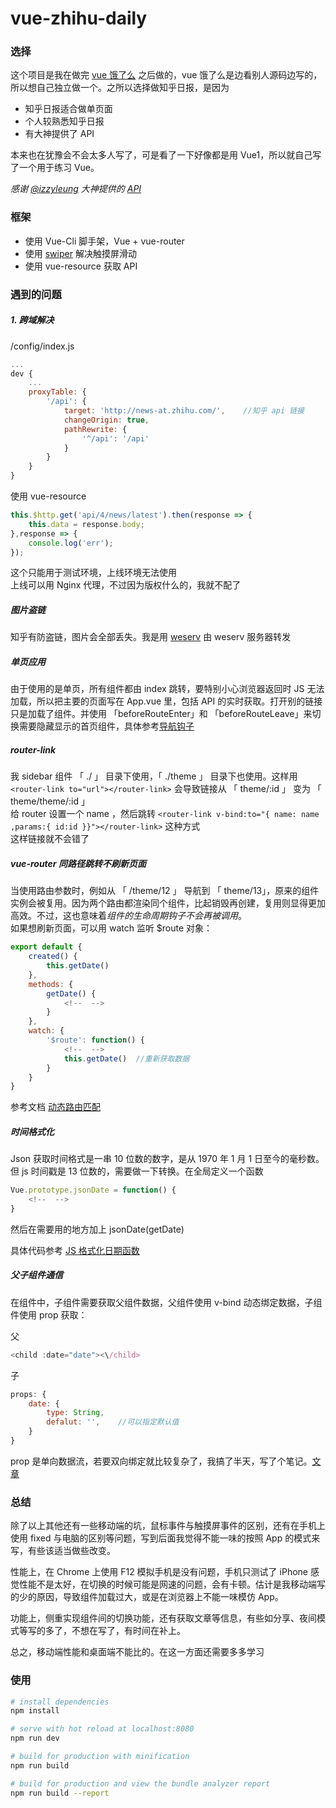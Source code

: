 # vue-zhihu-daily

### 选择   

这个项目是我在做完 [vue 饿了么](https://github.com/pansy-cx/vue-sell)  之后做的，vue 饿了么是边看别人源码边写的，所以想自己独立做一个。之所以选择做知乎日报，是因为

- 知乎日报适合做单页面  
- 个人较熟悉知乎日报
- 有大神提供了 API

本来也在犹豫会不会太多人写了，可是看了一下好像都是用 Vue1，所以就自己写了一个用于练习 Vue。  

*感谢 [@izzyleung](https://github.com/izzyleung/) 大神提供的 [API](https://github.com/izzyleung/ZhihuDailyPurify/wiki/%E7%9F%A5%E4%B9%8E%E6%97%A5%E6%8A%A5-API-%E5%88%86%E6%9E%90)*

### 框架

- 使用 Vue-Cli 脚手架，Vue + vue-router  
- 使用 [swiper](http://www.swiper.com.cn/) 解决触摸屏滑动  
- 使用 vue-resource 获取 API 

### 遇到的问题   

##### 1. 跨域解决
/config/index.js

```js
...
dev {
    ...
    proxyTable: {
        '/api': {
            target: 'http://news-at.zhihu.com/',    //知乎 api 链接
            changeOrigin: true,
            pathRewrite: {
                '^/api': '/api'
            }
        }
    }
}
```

使用 vue-resource
```js
this.$http.get('api/4/news/latest').then(response => {
    this.data = response.body;
},response => {
    console.log('err');
});
```

这个只能用于测试环境，上线环境无法使用  
上线可以用 Nginx 代理，不过因为版权什么的，我就不配了

##### 图片盗链

知乎有防盗链，图片会全部丢失。我是用 [weserv](https://images.weserv.nl/) 由 weserv 服务器转发  

##### 单页应用

由于使用的是单页，所有组件都由 index 跳转，要特别小心浏览器返回时 JS 无法加载，所以把主要的页面写在 App.vue 里，包括 API 的实时获取。打开别的链接只是加载了组件。并使用 「beforeRouteEnter」和 「beforeRouteLeave」来切换需要隐藏显示的首页组件，具体参考[导航钩子](https://router.vuejs.org/zh-cn/advanced/navigation-guards.html#incomponent-guards)  

##### router-link

我 sidebar 组件 「 ./ 」 目录下使用，「 ./theme 」 目录下也使用。这样用 ``` <router-link to="url"></router-link> ``` 会导致链接从 「 theme/:id 」 变为 「 theme/theme/:id 」    
给 router 设置一个 name ，然后跳转 ```<router-link v-bind:to="{ name: name ,params:{ id:id }}"></router-link>``` 这种方式  
这样链接就不会错了

##### vue-router 同路径跳转不刷新页面  

当使用路由参数时，例如从 「 /theme/12 」 导航到 「 theme/13」，原来的组件实例会被复用。因为两个路由都渲染同个组件，比起销毁再创建，复用则显得更加高效。不过，这也意味着*组件的生命周期钩子不会再被调用*。  
如果想刷新页面，可以用 watch 监听 $route 对象：  

```js
export default {
    created() {
        this.getDate()
    },
    methods: {
        getDate() {
            <!--  -->
        }
    },
    watch: {
        '$route': function() {
            <!--  -->
            this.getDate()  //重新获取数据
        }
    }
}
```

参考文档 [动态路由匹配](https://router.vuejs.org/zh-cn/essentials/dynamic-matching.html)

##### 时间格式化  

Json 获取时间格式是一串 10 位数的数字，是从 1970 年 1 月 1 日至今的毫秒数。但 js 时间戳是 13 位数的，需要做一下转换。在全局定义一个函数  

```js
Vue.prototype.jsonDate = function() {
    <!--  -->
}
```

然后在需要用的地方加上 jsonDate(getDate)  

具体代码参考 [JS 格式化日期函数](http://idmrchan.com/2017/04/27/json-data-formate/)

##### 父子组件通信  

在组件中，子组件需要获取父组件数据，父组件使用 v-bind 动态绑定数据，子组件使用 prop 获取：  

父
```js
<child :date="date"><\/child>
```

子
```js
props: {
    date: {
        type: String,
        defalut: '',    //可以指定默认值
    }
}
```

prop 是单向数据流，若要双向绑定就比较复杂了，我搞了半天，写了个笔记。[文章](http://idmrchan.com/2017/04/27/vue-custom-prop/)  

### 总结

除了以上其他还有一些移动端的坑，鼠标事件与触摸屏事件的区别，还有在手机上使用 fixed 与电脑的区别等问题，写到后面我觉得不能一味的按照 App 的模式来写，有些该适当做些改变。  

性能上，在 Chrome 上使用 F12 模拟手机是没有问题，手机只测试了 iPhone 感觉性能不是太好，在切换的时候可能是网速的问题，会有卡顿。估计是我移动端写的少的原因，导致组件加载过大，或是在浏览器上不能一味模仿 App。  

功能上，侧重实现组件间的切换功能，还有获取文章等信息，有些如分享、夜间模式等写的多了，不想在写了，有时间在补上。  

总之，移动端性能和桌面端不能比的。在这一方面还需要多多学习

### 使用

``` bash
# install dependencies
npm install

# serve with hot reload at localhost:8080
npm run dev

# build for production with minification
npm run build

# build for production and view the bundle analyzer report
npm run build --report
```
